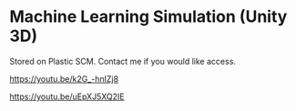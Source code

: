 # Machine Learning Simulation (Unity 3D)
Stored on Plastic SCM. Contact me if you would like access.

https://youtu.be/k2G_-hnIZj8

https://youtu.be/uEpXJ5XQ2IE
